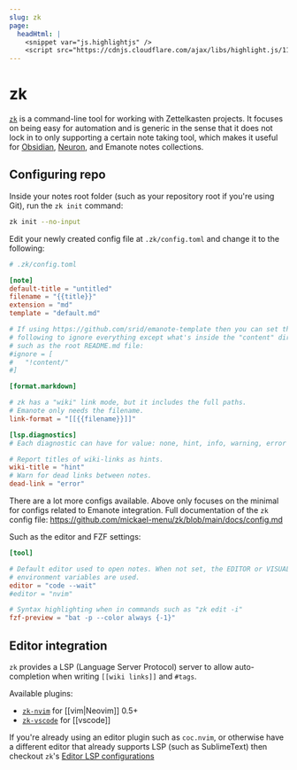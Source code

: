 ```yaml
---
slug: zk
page:
  headHtml: |
    <snippet var="js.highlightjs" />
    <script src="https://cdnjs.cloudflare.com/ajax/libs/highlight.js/11.5.1/languages/ini.min.js"></script>
---
```


# zk

[`zk`](https://github.com/mickael-menu/zk) is a command-line tool for working
with Zettelkasten projects. It focuses on being easy for automation and is
generic in the sense that it does not lock in to only supporting a certain note
taking tool, which makes it useful for [Obsidian](https://obsidian.md/),
[Neuron](https://neuron.zettel.page/), and Emanote notes collections.

## Configuring repo

Inside your notes root folder (such as your repository root if you're using Git),
run the `zk init` command:

```sh
zk init --no-input
```

Edit your newly created config file at `.zk/config.toml` and change it to the
following:

```toml
# .zk/config.toml

[note]
default-title = "untitled"
filename = "{{title}}"
extension = "md"
template = "default.md"

# If using https://github.com/srid/emanote-template then you can set the
# following to ignore everything except what's inside the "content" dir,
# such as the root README.md file:
#ignore = [
#	"!content/"
#]

[format.markdown]

# zk has a "wiki" link mode, but it includes the full paths.
# Emanote only needs the filename.
link-format = "[[{{filename}}]]"

[lsp.diagnostics]
# Each diagnostic can have for value: none, hint, info, warning, error

# Report titles of wiki-links as hints.
wiki-title = "hint"
# Warn for dead links between notes.
dead-link = "error"
```

There are a lot more configs available. Above only focuses on the minimal for
configs related to Emanote integration. Full documentation of the `zk` config
file: <https://github.com/mickael-menu/zk/blob/main/docs/config.md>

Such as the editor and FZF settings:

```toml
[tool]

# Default editor used to open notes. When not set, the EDITOR or VISUAL
# environment variables are used.
editor = "code --wait"
#editor = "nvim"

# Syntax highlighting when in commands such as "zk edit -i"
fzf-preview = "bat -p --color always {-1}"
```

## Editor integration

`zk` provides a LSP (Language Server Protocol) server to allow auto-completion
when writing `[[wiki links]]` and `#tags`.

Available plugins:

- [`zk-nvim`](https://github.com/mickael-menu/zk-nvim) for [[vim|Neovim]] 0.5+
- [`zk-vscode`](https://github.com/mickael-menu/zk-vscode) for [[vscode]]

If you're already using an editor plugin such as `coc.nvim`, or otherwise have
a different editor that already supports LSP (such as SublimeText) then
checkout `zk`'s [Editor LSP configurations](https://github.com/mickael-menu/zk/blob/main/docs/editors-integration.md#editor-lsp-configurations)
